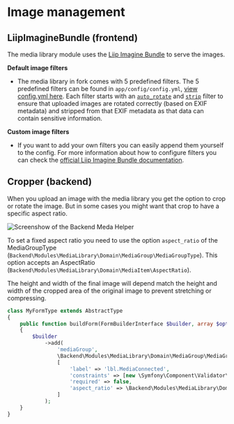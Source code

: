 # Image management

## LiipImagineBundle (frontend)

The media library module uses the [Liip Imagine Bundle](http://symfony.com/doc/1.0/bundles/LiipImagineBundle/index.html) to serve the images.

**Default image filters**

* The media library in fork comes with 5 predefined filters. The 5 predefined filters can be found in `app/config/config.yml`, [view config.yml here](../../app/config/config.yml). 
Each filter starts with an [`auto_rotate`](https://symfony.com/doc/2.0/bundles/LiipImagineBundle/filters/orientation.html#auto-rotate) and [`strip`](https://symfony.com/doc/2.0/bundles/LiipImagineBundle/filters/general.html#strip) 
filter to ensure that uploaded images are rotated correctly (based on EXIF metadata) and stripped from that EXIF metadata as that data can contain sensitive information. 

**Custom image filters**

* If you want to add your own filters you can easily append them yourself to the config. For more information about how to configure filters you can check the [official Liip Imagine Bundle documentation](http://symfony.com/doc/1.0/bundles/LiipImagineBundle/filters.html). 

## Cropper (backend)

When you upload an image with the media library you get the option to crop or rotate the image. But in some cases you might want that crop to have a specific aspect ratio.

![Screenshow of the Backend Meda Helper](./assets/cropper.png)

To set a fixed aspect ratio you need to use the option `aspect_ratio` of the MediaGroupType (`Backend\Modules\MediaLibrary\Domain\MediaGroup\MediaGroupType`). This option accepts an AspectRatio (`Backend\Modules\MediaLibrary\Domain\MediaItem\AspectRatio`).

The height and width of the final image will depend match the height and width of the cropped area of the original image to prevent stretching or compressing.

```php
class MyFormType extends AbstractType
{
    public function buildForm(FormBuilderInterface $builder, array $options): void
    {
        $builder
            ->add(
                'mediaGroup',
                \Backend\Modules\MediaLibrary\Domain\MediaGroup\MediaGroupType::class,
                [
                    'label' => 'lbl.MediaConnected',
                    'constraints' => [new \Symfony\Component\Validator\Constraints\Valid()],
                    'required' => false,
                    'aspect_ratio' => \Backend\Modules\MediaLibrary\Domain\MediaItem\AspectRatio::fromWidthAndHeight(16, 9)
                ]
            );
    }
}
```

